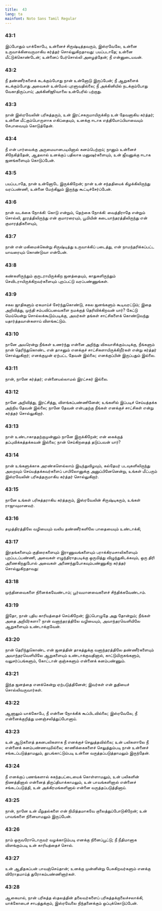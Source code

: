 ```yaml
---
title:  43
lang: ta
mainfont: Noto Sans Tamil Regular
---
```


###  43:1

இப்போதும் யாக்கோபே, உன்னைச் சிருஷ்டித்தவரும், இஸ்ரவேலே, உன்னை உருவாக்கினவருமாகிய கர்த்தர் சொல்லுகிறதாவது: பயப்படாதே; உன்னை மீட்டுக்கொண்டேன்; உன்னைப் பேர்சொல்லி அழைத்தேன்; நீ என்னுடையவன்.

###  43:2

நீ தண்ணீர்களைக் கடக்கும்போது நான் உன்னோடு இருப்பேன்; நீ ஆறுகளைக் கடக்கும்போது அவைகள் உன்மேல் புரளுவதில்லை; நீ அக்கினியில் நடக்கும்போது வேகாதிருப்பாய்; அக்கினிஜூவாலை உன்பேரில் பற்றாது.

###  43:3

நான் இஸ்ரவேலின் பரிசுத்தரும், உன் இரட்சகருமாயிருக்கிற உன் தேவனாகிய கர்த்தர்; உன்னை மீட்கும்பொருளாக எகிப்தையும், உனக்கு ஈடாக எத்தியோப்பியாவையும் சேபாவையும் கொடுத்தேன்.

###  43:4

நீ என் பார்வைக்கு அருமையானபடியினால் கனம்பெற்றாய்; நானும் உன்னைச் சிநேகித்தேன், ஆதலால் உனக்குப் பதிலாக மனுஷர்களையும், உன் ஜீவனுக்கு ஈடாக ஜனங்களையும் கொடுப்பேன்.

###  43:5

பயப்படாதே, நான் உன்னோடே இருக்கிறேன்; நான் உன் சந்ததியைக் கிழக்கிலிருந்து வரப்பண்ணி, உன்னை மேற்கிலும் இருந்து கூட்டிச்சேர்ப்பேன்.

###  43:6

நான் வடக்கை நோக்கி: கொடு என்றும், தெற்கை நோக்கி: வைத்திராதே என்றும் சொல்லி, தூரத்திலிருந்து என் குமாரரையும், பூமியின் கடையாந்தரத்திலிருந்து என் குமாரத்திகளையும்,

###  43:7

நான் என் மகிமைக்கென்று சிருஷ்டித்து உருவாக்கிப் படைத்து, என் நாமந்தரிக்கப்பட்ட யாவரையும் கொண்டுவா என்பேன்.

###  43:8

கண்களிருந்தும் குருடராயிருக்கிற ஜனத்தையும், காதுகளிருந்தும் செவிடராயிருக்கிறவர்களையும் புறப்பட்டு வரப்பண்ணுங்கள்.

###  43:9

சகல ஜாதிகளும் ஏகமாய்ச் சேர்ந்துகொண்டு, சகல ஜனங்களும் கூடிவரட்டும்; இதை அறிவித்து, முந்தி சம்பவிப்பவைகளை நமக்குத் தெரிவிக்கிறவன் யார்? கேட்டு மெய்யென்று சொல்லக்கூடும்படிக்கு, அவர்கள் தங்கள் சாட்சிகளைக் கொண்டுவந்து யதார்த்தவான்களாய் விளங்கட்டும்.

###  43:10

நானே அவரென்று நீங்கள் உணர்ந்து என்னை அறிந்து விசுவாசிக்கும்படிக்கு, நீங்களும் நான் தெரிந்துகொண்ட என் தாசனும் எனக்குச் சாட்சிகளாயிருக்கிறீர்கள் என்று கர்த்தர் சொல்லுகிறார்; எனக்குமுன் ஏற்பட்ட தேவன் இல்லை; எனக்குப்பின் இருப்பதும் இல்லை.

###  43:11

நான், நானே கர்த்தர்; என்னையல்லாமல் இரட்சகர் இல்லை.

###  43:12

நானே அறிவித்து, இரட்சித்து, விளங்கப்பண்ணினேன்; உங்களில் இப்படிச் செய்யத்தக்க அந்நிய தேவன் இல்லை; நானே தேவன் என்பதற்கு நீங்கள் எனக்குச் சாட்சிகள் என்று கர்த்தர் சொல்லுகிறார்.

###  43:13

நாள் உண்டாகாததற்குமுன்னும் நானே இருக்கிறேன்; என் கைக்குத் தப்புவிக்கத்தக்கவன் இல்லை; நான் செய்கிறதைத் தடுப்பவன் யார்?

###  43:14

நான் உங்களுக்காக அரண்களெல்லாம் இடிந்துவிழவும், கல்தேயர் படவுகளிலிருந்து அலறவும் செய்யத்தக்கவர்களைப் பாபிலோனுக்கு அனுப்பினேனென்று, உங்கள் மீட்பரும் இஸ்ரவேலின் பரிசுத்தருமாகிய கர்த்தர் சொல்லுகிறார்.

###  43:15

நானே உங்கள் பரிசுத்தராகிய கர்த்தரும், இஸ்ரவேலின் சிருஷ்டிகரும், உங்கள் ராஜாவுமானவர்.

###  43:16

சமுத்திரத்திலே வழியையும் வலிய தண்ணீர்களிலே பாதையையும் உண்டாக்கி,

###  43:17

இரதங்களையும் குதிரைகளையும் இராணுவங்களையும் பராக்கிரமசாலிகளையும் புறப்படப்பண்ணி, அவைகள் எழுந்திராதபடிக்கு ஒருமித்து விழுந்துகிடக்கவும், ஒரு திரி அணைகிறதுபோல் அவைகள் அணைந்துபோகவும்பண்ணுகிற கர்த்தர் சொல்லுகிறதாவது:

###  43:18

முந்தினவைகளை நினைக்கவேண்டாம்; பூர்வமானவைகளைச் சிந்திக்கவேண்டாம்.

###  43:19

இதோ, நான் புதிய காரியத்தைச் செய்கிறேன்; இப்பொழுதே அது தோன்றும்; நீங்கள் அதை அறியீர்களா? நான் வனாந்தரத்திலே வழியையும், அவாந்தரவெளியிலே ஆறுகளையும் உண்டாக்குவேன்.

###  43:20

நான் தெரிந்துகொண்ட என் ஜனத்தின் தாகத்துக்கு வனாந்தரத்திலே தண்ணீர்களையும் அவாந்தரவெளியிலே ஆறுகளையும் உண்டாக்குவதினால், காட்டுமிருகங்களும், வலுசர்ப்பங்களும், கோட்டான் குஞ்சுகளும் என்னைக் கனம்பண்ணும்.

###  43:21

இந்த ஜனத்தை எனக்கென்று ஏற்படுத்தினேன்; இவர்கள் என் துதியைச் சொல்லிவருவார்கள்.

###  43:22

ஆனாலும் யாக்கோபே, நீ என்னை நோக்கிக் கூப்பிடவில்லை; இஸ்ரவேலே, நீ என்னைக்குறித்து மனஞ்சலித்துப்போனாய்.

###  43:23

உன் ஆடுகளைத் தகனபலிகளாக நீ எனக்குச் செலுத்தவில்லை; உன் பலிகளாலே நீ என்னைக் கனம்பண்ணவுமில்லை; காணிக்கைகளைச் செலுத்தும்படி நான் உன்னைச் சங்கடப்படுத்தாமலும், தூபங்காட்டும்படி உன்னை வருத்தப்படுத்தாமலும் இருந்தேன்.

###  43:24

நீ எனக்குப் பணங்களால் சுகந்தபட்டையைக் கொள்ளாமலும், உன் பலிகளின் நிணத்தினால் என்னைத் திருப்தியாக்காமலும், உன் பாவங்களினால் என்னைச் சங்கடப்படுத்தி, உன் அக்கிரமங்களினால் என்னை வருத்தப்படுத்தினாய்.

###  43:25

நான், நானே உன் மீறுதல்களை என் நிமித்தமாகவே குலைத்துப்போடுகிறேன்; உன் பாவங்களை நினையாமலும் இருப்பேன்.

###  43:26

நாம் ஒருவரோடொருவர் வழக்காடும்படி எனக்கு நினைப்பூட்டு; நீ நீதிமானாக விளங்கும்படி உன் காரியத்தைச் சொல்.

###  43:27

உன் ஆதிதகப்பன் பாவஞ்செய்தான்; உனக்கு முன்னின்று பேசுகிறவர்களும் எனக்கு விரோதமாய்த் துரோகம்பண்ணினார்கள்.

###  43:28

ஆகையால், நான் பரிசுத்த ஸ்தலத்தின் தலைவர்களைப் பரிசுத்தக்குலைச்சலாக்கி, யாக்கோபைச் சாபத்துக்கும், இஸ்ரவேலை நிந்தனைக்கும் ஒப்புக்கொடுப்பேன்.

